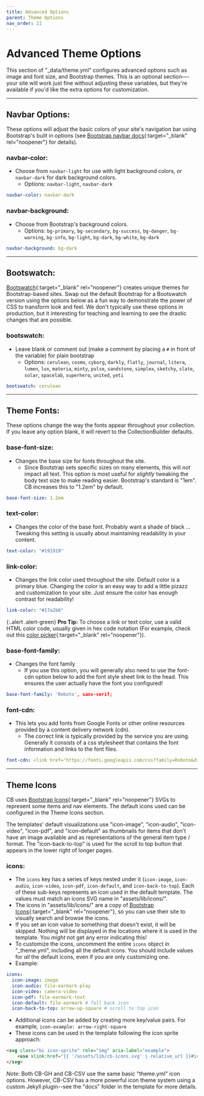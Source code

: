 ```yaml
---
title: Advanced Options
parent: Theme Options
nav_order: 11
---
```


# Advanced Theme Options

This section of "_data/theme.yml" configures advanced options such as image and font size, and Bootstrap themes. 
This is an optional section—-your site will work just fine without adjusting these variables, but they're available if you'd like the extra options for customization.

------

## Navbar Options:

These options will adjust the basic colors of your site's navigation bar using Bootstrap's built in options (see [Bootstrap navbar docs](https://getbootstrap.com/docs/5.1/components/navbar/){:target="_blank" rel="noopener"} for details).

### navbar-color: 

- Choose from `navbar-light` for use with light background colors, or `navbar-dark` for dark background colors.
	- Options: `navbar-light`, `navbar-dark`

```yaml
navbar-color: navbar-dark
```

### navbar-background: 

- Choose from Bootstrap's background colors.
	- Options: `bg-primary`, `bg-secondary`, `bg-success`, `bg-danger`, `bg-warning`, `bg-info`, `bg-light`, `bg-dark`, `bg-white`, `bg-dark`

```yaml
navbar-background: bg-dark
```

---------

## Bootswatch:

[Bootswatch](https://bootswatch.com/){:target="_blank" rel="noopener"} creates unique themes for Bootstrap-based sites. 
Swap out the default Bootstrap for a Bootswatch version using the options below as a fun way to demonstrate the power of CSS to transform look and feel. 
We don't typically use these options in production, but it interesting for teaching and learning to see the drastic changes that are possible.

### bootswatch: 

- Leave blank or comment out (make a comment by placing a `#` in front of the variable) for plain bootstrap
	- Options: `cerulean`, `cosmo`, `cyborg`, `darkly`, `flatly`, `journal`, `litera`, `lumen`, `lux`, `materia`, `minty`, `pulse`, `sandstone`, `simplex`, `sketchy`, `slate`, `solar`, `spacelab`, `superhero`, `united`, `yeti`

```yaml
bootswatch: cerulean
```

------------

## Theme Fonts:

These options change the way the fonts appear throughout your collection. 
If you leave any option blank, it will revert to the CollectionBuilder defaults.

### base-font-size: 

- Changes the base size for fonts throughout the site. 
	- Since Bootstrap sets specific sizes on many elements, this will *not* impact all text. This option is most useful for *slightly* tweaking the body text size to make reading easier. Bootstrap's standard is "1em". CB increases this to "1.2em" by default.

```yaml
base-font-size: 1.2em
```

### text-color: 

- Changes the color of the base font. Probably want a shade of black ... Tweaking this setting is usually about maintaining readability in your content.

```yaml
text-color: "#191919"
```

### link-color: 

- Changes the link color used throughout the site. Default color is a primary blue. Changing the color is an easy way to add a little pizazz and customization to your site. Just ensure the color has enough contrast for readability!

```yaml
link-color: "#17a2b8"
```

{:.alert .alert-green}
**Pro Tip:** To choose a link or text color, use a valid HTML color code, usually given in hex code notation (For example, check out this [color picker](https://www.w3schools.com/colors/colors_picker.asp){:target="_blank" rel="noopener"}).

### base-font-family: 

- Changes the font family
	- If you use this option, you will generally also need to use the font-cdn option below to add the font style sheet link to the head. This ensures the user actually have the font you configured!

```yaml
base-font-family: 'Roboto', sans-serif;
```

### font-cdn: 

- This lets you add fonts from Google Fonts or other online resources provided by a content delivery network (cdn). 
	- The correct link is typically provided by the service you are using. Generally it consists of a css stylesheet that contains the font information and links to the font files.

```yaml
font-cdn: <link href="https://fonts.googleapis.com/css?family=Roboto&display=swap" rel="stylesheet">
```

-------------

## Theme Icons

CB uses [Bootstrap Icons](https://icons.getbootstrap.com/){:target="_blank" rel="noopener"} SVGs to represent some items and nav elements. 
The default icons used can be configured in the Theme Icons section. 

The templates' default visualizations use "icon-image", "icon-audio", "icon-video", "icon-pdf", and "icon-default" as thumbnails for items that don't have an image available and as representations of the general item type / format. 
The "icon-back-to-top" is used for the scroll to top button that appears in the lower right of longer pages.

### icons: 

- The `icons` key has a series of keys nested under it (`icon-image`, `icon-audio`, `icon-video`, `icon-pdf`, `icon-default`, and `icon-back-to-top`). Each of these sub-keys represents an icon used in the default template. The values must match an icons SVG name in "assets/lib/icons/". 
- The icons in "assets/lib/icons/" are a copy of [Bootstrap Icons](https://icons.getbootstrap.com/){:target="_blank" rel="noopener"}, so you can use their site to visually search and browse the icons. 
- If you set an icon value to something that doesn't exist, it will be skipped. Nothing will be displayed in the locations where it is used in the template. You *might* not get any error indicating this!
- To customize the icons, uncomment the entire `icons` object in "_theme.yml", including all the default icons. You should include values for *all* the default icons, even if you are only customizing one. 
- Example:

```yaml
icons: 
  icon-image: image
  icon-audio: file-earmark-play
  icon-video: camera-video
  icon-pdf: file-earmark-text 
  icon-default: file-earmark # fall back icon
  icon-back-to-top: arrow-up-square # scroll to top icon
```

- Additional icons can be added by creating more key/value pairs. For example, `icon-example: arrow-right-square`
- These icons can be used in the template following the icon sprite approach:

```html
<svg class="bi icon-sprite" role="img" aria-label="example">
	<use xlink:href="{{ '/assets/lib/cb-icons.svg' | relative_url }}#icon-example"/>
</svg>
```

*Note:* Both CB-GH and CB-CSV use the same basic "theme.yml" icon options. 
However, CB-CSV has a more powerful icon theme system using a custom Jekyll plugin--see the "docs" folder in the template for more details.
